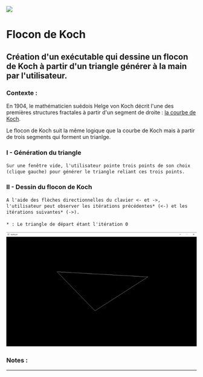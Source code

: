 ![](https://img.shields.io/badge/media-SDL%201.2.15-blue)

# Flocon de Koch

## Création d'un exécutable qui dessine un flocon de Koch à partir d'un triangle générer à la main par l'utilisateur.

### Contexte :
En 1904, le mathématicien suédois Helge von Koch décrit l'une des premières structures fractales à partir d'un segment de droite : [la courbe de Koch](images/courbe.png).

Le flocon de Koch suit la même logique que la courbe de Koch mais à partir de trois segments qui forment un trianlge.

### I - Génération du triangle
    Sur une fenêtre vide, l'utilisateur pointe trois points de son choix (clique gauche) pour générer le triangle reliant ces trois points.
### II - Dessin du flocon de Koch
    A l'aide des flèches directionnelles du clavier <- et ->, l'utilisateur peut observer les itérations précédentes* (<-) et les itérations suivantes* (->).

    * : Le triangle de départ étant l'itération 0

![](images/koch.gif)

### Notes : 
---